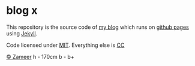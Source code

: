 # blog x

This repository is the source code of [my blog](http://xameeramir.github.io/) which runs on [github pages](https://pages.github.com/) using [Jekyll](https://github.com/jekyll/jekyll).

Code licensed under [MIT](https://opensource.org/licenses/MIT). Everything else is [CC](http://creativecommons.org/)

[&copy; Zameer](http://xameeramir.github.io/hello-world/) h - 170cm b - b+
